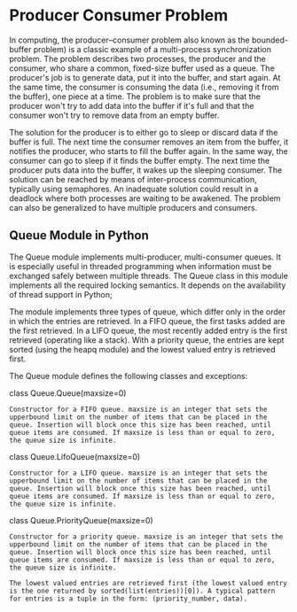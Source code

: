
# Producer Consumer Problem 

In computing, the producer–consumer problem also known as the bounded-buffer problem) is a classic example of a multi-process synchronization problem. The problem describes two processes, the producer and the consumer, who share a common, fixed-size buffer used as a queue. The producer's job is to generate data, put it into the buffer, and start again. At the same time, the consumer is consuming the data (i.e., removing it from the buffer), one piece at a time. The problem is to make sure that the producer won't try to add data into the buffer if it's full and that the consumer won't try to remove data from an empty buffer.

The solution for the producer is to either go to sleep or discard data if the buffer is full. The next time the consumer removes an item from the buffer, it notifies the producer, who starts to fill the buffer again. In the same way, the consumer can go to sleep if it finds the buffer empty. The next time the producer puts data into the buffer, it wakes up the sleeping consumer. The solution can be reached by means of inter-process communication, typically using semaphores. An inadequate solution could result in a deadlock where both processes are waiting to be awakened. The problem can also be generalized to have multiple producers and consumers.

## Queue Module in Python

The Queue module implements multi-producer, multi-consumer queues. It is especially useful in threaded programming when information must be exchanged safely between multiple threads. The Queue class in this module implements all the required locking semantics. It depends on the availability of thread support in Python; 

The module implements three types of queue, which differ only in the order in which the entries are retrieved. In a FIFO queue, the first tasks added are the first retrieved. In a LIFO queue, the most recently added entry is the first retrieved (operating like a stack). With a priority queue, the entries are kept sorted (using the heapq module) and the lowest valued entry is retrieved first.

The Queue module defines the following classes and exceptions:

class Queue.Queue(maxsize=0)

    Constructor for a FIFO queue. maxsize is an integer that sets the upperbound limit on the number of items that can be placed in the queue. Insertion will block once this size has been reached, until queue items are consumed. If maxsize is less than or equal to zero, the queue size is infinite.

class Queue.LifoQueue(maxsize=0)

    Constructor for a LIFO queue. maxsize is an integer that sets the upperbound limit on the number of items that can be placed in the queue. Insertion will block once this size has been reached, until queue items are consumed. If maxsize is less than or equal to zero, the queue size is infinite.


class Queue.PriorityQueue(maxsize=0)

    Constructor for a priority queue. maxsize is an integer that sets the upperbound limit on the number of items that can be placed in the queue. Insertion will block once this size has been reached, until queue items are consumed. If maxsize is less than or equal to zero, the queue size is infinite.

    The lowest valued entries are retrieved first (the lowest valued entry is the one returned by sorted(list(entries))[0]). A typical pattern for entries is a tuple in the form: (priority_number, data).


